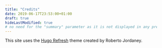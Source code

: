 ```yaml
---
title: "Credits"
date: 2019-06-17T23:53:00+01:00
draft: true
hideLastModified: true
# no need for the "summary" parameter as it is not displayed in any previews
---
```


This site uses the [Hugo Refresh](https://themes.gohugo.io/themes/hugo-refresh/) theme created by Roberto Jordaney.